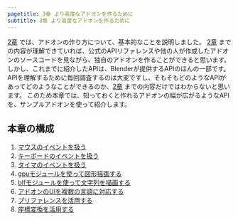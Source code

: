 ```yaml
---
pagetitle: 3章 より高度なアドオンを作るために
subtitle: 3章 より高度なアドオンを作るために
---
```



[2章](../chapter_02/index.html) では、アドオンの作り方について、基本的なことを説明しました。
[2章](../chapter_02/index.html) までの内容が理解できていれば、公式のAPIリファレンスや他の人が作成したアドオンのソースコードを見ながら、独自のアドオンを作ることができると思います。
しかし、これまでに紹介したAPIは、Blenderが提供するAPIのほんの一部です。  
APIを理解するために毎回調査するのは大変ですし、そもそもどのようなAPIがあってどのようなことができるのか、[2章](../chapter_02/index.html) までの内容だけではわからないと思います。
このため本章では、知っておくと作れるアドオンの幅が広がるようなAPIを、サンプルアドオンを使って紹介します。


## 本章の構成

1. [マウスのイベントを扱う](01_Handle_Mouse_Event.html)
2. [キーボードのイベントを扱う](02_Handle_Keyboard_Event.html)
3. [タイマのイベントを扱う](03_Handle_Timer_Event.html)
4. [gpuモジュールを使って図形描画する](04_Draw_Figures.html)
5. [blfモジュールを使って文字列を描画する](05_Draw_Texts.html)
6. [アドオンのUIを複数の言語に対応する](06_Support_Multiple_Languages.html)
7. [プリファレンスを活用する](07_Use_Preference.html)
8. [座標変換を活用する](08_Use_Coordinate_Transformation.html)
